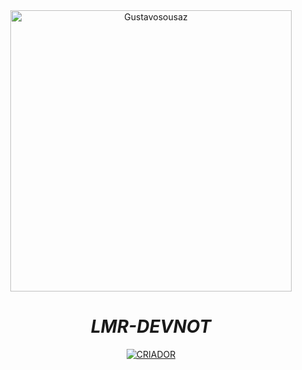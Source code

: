 <div align="center">
<img src="https://media.tenor.com/2fXbn6Xtt0UAAAAC/software-software-development.gif" alt="Gustavosousaz" width="450" />

# _**LMR-DEVNOT**_
<p align="center">

<p align="center">
<a href="https://github.com/1Gustavo"><img title="CRIADOR" src="https://img.shields.io/badge/AUTHOR-Gustavosousaz-black.svg?style=for-the-badge&logo=github"></a>
